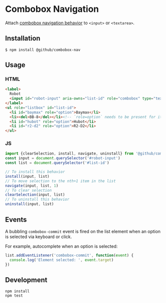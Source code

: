 # Combobox Navigation

Attach [combobox navigation behavior](https://www.w3.org/TR/wai-aria-practices/examples/combobox/aria1.1pattern/listbox-combo.html) to `<input>` or `<textarea>`.

## Installation

```
$ npm install @github/combobox-nav
```

## Usage

### HTML

```html
<label>
  Robot
  <input id="robot-input" aria-owns="list-id" role="combobox" type="text">
</label>
<ul role="listbox" id="list-id">
  <li id="baymax" role="option">Baymax</li>
  <li><del>BB-8</del></li><!-- `role=option` needs to be present for item to be selectable -->
  <li id="hubot" role="option">Hubot</li>
  <li id="r2-d2" role="option">R2-D2</li>
</ul>
```

### JS

```js
import {clearSelection, install, navigate, uninstall} from '@github/combobox-nav'
const input = document.querySelector('#robot-input')
const list = document.querySelector('#list-id')

// To install this behavior
install(input, list)
// To move selection to the nth+1 item in the list
navigate(input, list, 1)
// To clear selection
clearSelection(input, list)
// To uninstall this behavior
uninstall(input, list)
```

## Events

A bubbling `combobox-commit` event is fired on the list element when an option is selected via keyboard or click.

For example, autocomplete when an option is selected:

```js
list.addEventListener('combobox-commit', function(event) {
  console.log('Element selected: ', event.target)
})
```

## Development

```
npm install
npm test
```
